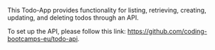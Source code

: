 This Todo-App provides functionality for listing, retrieving, creating, updating, and deleting todos through an API. 

To set up the API, please follow this link: https://github.com/coding-bootcamps-eu/todo-api.
